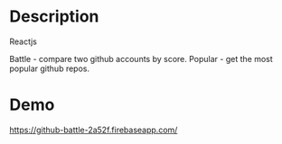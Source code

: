 # Description

Reactjs

Battle - compare two github accounts by score.
Popular - get the most popular github repos.

# Demo
  
  https://github-battle-2a52f.firebaseapp.com/

